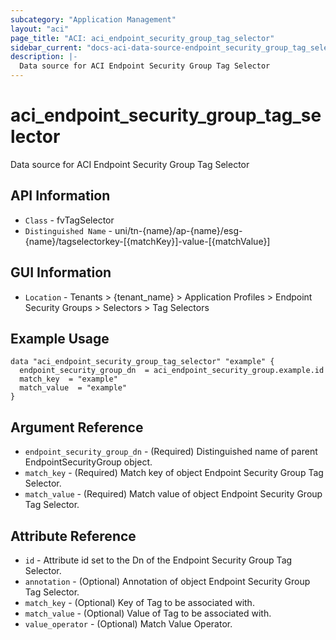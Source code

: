 ```yaml
---
subcategory: "Application Management"
layout: "aci"
page_title: "ACI: aci_endpoint_security_group_tag_selector"
sidebar_current: "docs-aci-data-source-endpoint_security_group_tag_selector"
description: |-
  Data source for ACI Endpoint Security Group Tag Selector
---
```


# aci_endpoint_security_group_tag_selector #

Data source for ACI Endpoint Security Group Tag Selector


## API Information ##

* `Class` - fvTagSelector
* `Distinguished Name` - uni/tn-{name}/ap-{name}/esg-{name}/tagselectorkey-[{matchKey}]-value-[{matchValue}]

## GUI Information ##

* `Location` - Tenants > {tenant_name} > Application Profiles > Endpoint Security Groups > Selectors > Tag Selectors



## Example Usage ##

```hcl
data "aci_endpoint_security_group_tag_selector" "example" {
  endpoint_security_group_dn  = aci_endpoint_security_group.example.id
  match_key  = "example"
  match_value  = "example"
}
```

## Argument Reference ##

* `endpoint_security_group_dn` - (Required) Distinguished name of parent EndpointSecurityGroup object.
* `match_key` - (Required) Match key of object Endpoint Security Group Tag Selector.
* `match_value` - (Required) Match value of object Endpoint Security Group Tag Selector.

## Attribute Reference ##
* `id` - Attribute id set to the Dn of the Endpoint Security Group Tag Selector.
* `annotation` - (Optional) Annotation of object Endpoint Security Group Tag Selector.
* `match_key` - (Optional) Key of Tag to be associated with. 
* `match_value` - (Optional) Value of Tag to be associated with. 
* `value_operator` - (Optional) Match Value Operator. 
